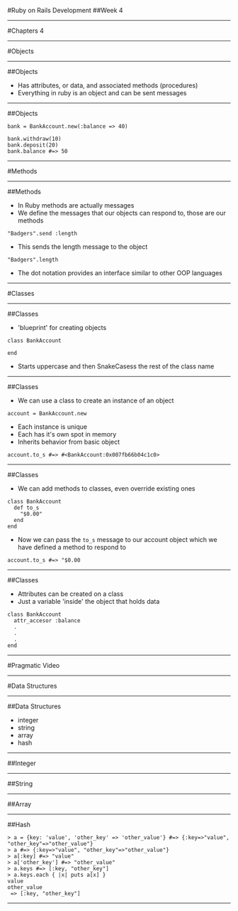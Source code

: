 #Ruby on Rails Development
##Week 4

---
#Chapters 4 

---
#Objects

---
##Objects
* Has attributes, or data, and associated methods (procedures) 
* Everything in ruby is an object and can be sent messages

---
##Objects
```
bank = BankAccount.new(:balance => 40)

bank.withdraw(10)
bank.deposit(20)
bank.balance #=> 50
```

---
#Methods

---
##Methods
* In Ruby methods are actually messages
* We define the messages that our objects can respond to, those are our methods
```
"Badgers".send :length
```
* This sends the length message to the object
```
"Badgers".length
```
* The dot notation provides an interface similar to other OOP languages

---
#Classes

---
##Classes
* 'blueprint' for creating objects

```
class BankAccount

end
```
* Starts uppercase and then SnakeCasess the rest of the class name

---
##Classes
* We can use a class to create an instance of an object
```
account = BankAccount.new
```
* Each instance is unique
* Each has it's own spot in memory
* Inherits behavior from basic object
```
account.to_s #=> #<BankAccount:0x007fb66b04c1c0>
```

---
##Classes
* We can add methods to classes, even override existing ones
```
class BankAccount
  def to_s
    "$0.00"
  end
end
```
* Now we can pass the ```to_s``` message to our account object which we have defined a method to respond to
```
account.to_s #=> "$0.00
```

---
##Classes
* Attributes can be created on a class
* Just a variable 'inside' the object that holds data
```
class BankAccount
  attr_accesor :balance
  .
  .
  .
end
```

---
#Pragmatic Video

---
#Data Structures 

---
##Data Structures
* integer
* string
* array
* hash

---
##Integer

---
##String

---
##Array

---
##Hash

```
> a = {key: 'value', 'other_key' => 'other_value'} #=> {:key=>"value", "other_key"=>"other_value"}
> a #=> {:key=>"value", "other_key"=>"other_value"}
> a[:key] #=> "value"
> a['other_key'] #=> "other_value"
> a.keys #=> [:key, "other_key"]
> a.keys.each { |x| puts a[x] }
value
other_value
 => [:key, "other_key"]
```

---
